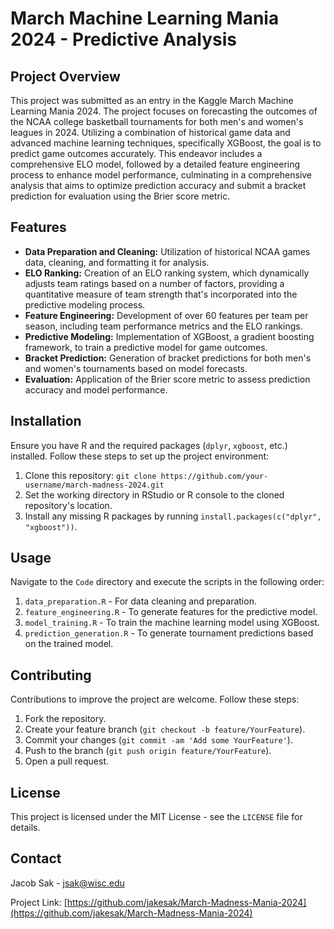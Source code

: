 # March Machine Learning Mania 2024 - Predictive Analysis

## Project Overview

This project was submitted as an entry in the Kaggle March Machine Learning Mania 2024. The project focuses on forecasting the outcomes of the NCAA college basketball tournaments for both men's and women's leagues in 2024. Utilizing a combination of historical game data and advanced machine learning techniques, specifically XGBoost, the goal is to predict game outcomes accurately. This endeavor includes a comprehensive ELO model, followed by a detailed feature engineering process to enhance model performance, culminating in a comprehensive analysis that aims to optimize prediction accuracy and submit a bracket prediction for evaluation using the Brier score metric.

## Features

- **Data Preparation and Cleaning:** Utilization of historical NCAA games data, cleaning, and formatting it for analysis.
- **ELO Ranking:** Creation of an ELO ranking system, which dynamically adjusts team ratings based on a number of factors, providing a quantitative measure of team strength that's incorporated into the predictive modeling process.
- **Feature Engineering:** Development of over 60 features per team per season, including team performance metrics and the ELO rankings.
- **Predictive Modeling:** Implementation of XGBoost, a gradient boosting framework, to train a predictive model for game outcomes.
- **Bracket Prediction:** Generation of bracket predictions for both men's and women's tournaments based on model forecasts.
- **Evaluation:** Application of the Brier score metric to assess prediction accuracy and model performance.

## Installation

Ensure you have R and the required packages (`dplyr`, `xgboost`, etc.) installed. Follow these steps to set up the project environment:

1. Clone this repository: `git clone https://github.com/your-username/march-madness-2024.git`
2. Set the working directory in RStudio or R console to the cloned repository's location.
3. Install any missing R packages by running `install.packages(c("dplyr", "xgboost"))`.

## Usage

Navigate to the `Code` directory and execute the scripts in the following order:

1. `data_preparation.R` - For data cleaning and preparation.
2. `feature_engineering.R` - To generate features for the predictive model.
3. `model_training.R` - To train the machine learning model using XGBoost.
4. `prediction_generation.R` - To generate tournament predictions based on the trained model.

## Contributing

Contributions to improve the project are welcome. Follow these steps:

1. Fork the repository.
2. Create your feature branch (`git checkout -b feature/YourFeature`).
3. Commit your changes (`git commit -am 'Add some YourFeature'`).
4. Push to the branch (`git push origin feature/YourFeature`).
5. Open a pull request.

## License

This project is licensed under the MIT License - see the `LICENSE` file for details.

## Contact

Jacob Sak - [jsak@wisc.edu](mailto:jsak@wisc.edu)

Project Link: [https://github.com/jakesak/March-Madness-Mania-2024](https://github.com/jakesak/March-Madness-Mania-2024)
